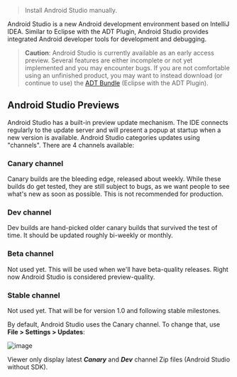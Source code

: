 > Install Android Studio manually.

Android Studio is a new Android development environment based on IntelliJ IDEA. Similar to Eclipse with the ADT Plugin, Android Studio provides integrated Android developer tools for development and debugging.

> **Caution**: Android Studio is currently available as an early access preview. Several features are either incomplete or not yet implemented and you may encounter bugs. If you are not comfortable using an unfinished product, you may want to instead download (or continue to use) the [ADT Bundle](http://developer.android.com/sdk/index.html) (Eclipse with the ADT Plugin).

## Android Studio Previews

Android Studio has a built-in preview update mechanism. The IDE connects regularly to the update server and will present a popup at startup when a new version is available.
Android Studio categories updates using "channels". There are 4 channels available:

### Canary channel
Canary builds are the bleeding edge, released about weekly. While these builds do get tested, they are still subject to bugs, as we want people to see what's new as soon as possible. This is not recommended for production.

### Dev channel
Dev builds are hand-picked older canary builds that survived the test of time. It should be updated roughly bi-weekly or monthly.

### Beta channel
Not used yet. This will be used when we'll have beta-quality releases. Right now Android Studio is considered preview-quality.

### Stable channel
Not used yet. That will be for version 1.0 and following stable milestones.

By default, Android Studio uses the Canary channel. To change that, use **File > Settings > Updates**:

![image](http://tools.android.com/_/rsrc/1380832144218/preview-channel/2013-10-03%20sa%200.2.11%20settings%20channels.png)

Viewer only display latest ***Canary*** and ***Dev*** channel Zip files (Android Studio without SDK).
